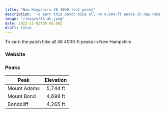 ```yaml
---
title: "New Hampshire 48 4000-foot peaks"
description: "To earn this patch hike all 48 4,000-ft peaks in New Hampshire"
image: "/images/48-4k.jpeg"
date: 2023-11-02T05:00:00Z
draft: false
---
```

To earn the patch hike all 48 4000-ft peaks in New Hampshire
### Website
### Peaks
| Peak        |     Elevation      | 
| ------------- | :-----------: | 
| Mount Adams | 5,744 ft |
| Mount Bond     | 4,698 ft    |
| Bondcliff | 4,265 ft      |

